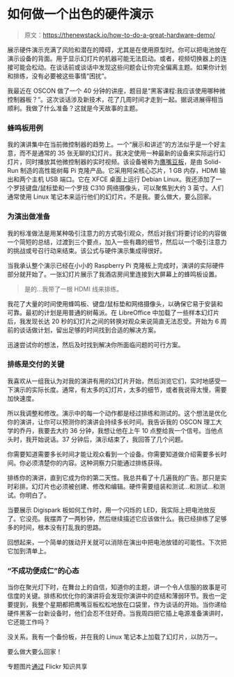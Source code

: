 # 如何做一个出色的硬件演示

> 原文：<https://thenewstack.io/how-to-do-a-great-hardware-demo/>

展示硬件演示充满了风险和潜在的障碍，尤其是在使用原型时。你可以把电池放在演示设备的背面。用于显示幻灯片的机器可能无法启动。或者，视频切换器上的连接可能会松动。在谈话前或谈话中发现这些问题会让你完全偏离主题。如果你计划和排练，没有必要被这些事情“困扰”。

我最近在 OSCON 做了一个 40 分钟的讲座，题目是“黑客课程:我应该使用哪种微控制器板？”。这次谈话涉及新技术，花了几周时间才走到一起。据说进展得相当顺利。我做了什么准备？这就是今天故事的主题。

### 蜂鸣板用例

我的演讲集中在当前微控制器的趋势上。一个“展示和讲述”的方法似乎是一个好主意，而不是通常的 35 张无聊的幻灯片。我决定使用一种最新的设备来实际运行幻灯片，同时播放其他微控制器的实时视频。该设备被称为[鹰嘴豆板](http://www.solid-run.com/products/hummingboard/)，是由 Solid-Run 制造的高性能树莓 Pi 克隆产品。它采用阿朵核心芯片，1 GB 内存，HDMI 输出和两个主机 USB 端口。它在 XFCE 桌面上运行 Debian Linux。我还添加了一个罗技键盘/鼠标垫和一个罗技 C310 网络摄像头，可以聚焦到大约 3 英寸。人们通常使用 Linux 笔记本来运行他们的幻灯片。不是我。要么做大，要么回家。

### **为演出做准备**

我的标准做法是用某种吸引注意力的方式吸引观众，然后对我们将要讨论的内容做一个简短的总结，过渡到三个要点，加入一些有趣的细节，然后以一个吸引注意力的挑战或号召行动来结束。该公式与硬件演示集成得很好。

当我承认整个演示已经在小小的 Raspberry Pi 克隆板上完成时，演讲的实际硬件部分就开始了。一张幻灯片展示了我酒店房间里连接到大屏幕上的蜂鸣板设置。

> 是的…我带了一根 HDMI 线来排练。

我花了大量的时间使用蜂鸣板、键盘/鼠标垫和网络摄像头，以确保它易于安装和可靠。最初的计划是用普通的树莓派。在 LibreOffice 中加载了一些样本幻灯片后，我发现长达 20 秒的幻灯片之间的转换对观众来说简直无法忍受。开始为 6 周前的谈话做计划，留出足够的时间找到合适的解决方案。

迅速尝试你的想法，然后及时找到解决你所面临问题的可行方案。

### **排练是交付的关键**

我喜欢从一组我认为对我的演讲有用的幻灯片开始，然后浏览它们，实时地感受一下演示的实际长度。通常，有太多的幻灯片，太多的细节，或者我说得太慢，需要加快速度。

所以我调整和修改。演示中的每一个动作都是经过排练和测试的。这个想法是优化你的演讲，让你可以预测你的演讲会持续多长时间。我告诉我的 OSCON 理工大学的乔丹，我要去大约 36 分钟，我想让他在上午 10 点整给我一个信号。当他点头时，我开始说话。37 分钟后，演示结束了，我回答了几个问题。

你需要知道需要多长时间才能让观众看到一个设备。你需要知道做介绍需要多长时间。你必须清楚你的内容。这种洞察力只能通过排练获得。

排练你的演讲，直到它成为你的第二天性。我总共看了十几遍我的广告。那只是实时彩排。幻灯片也必须被创建、修改和编辑。硬件需要组装和测试…和测试…和测试。你明白了。

当要展示 Digispark 板如何工作时，用一个闪烁的 LED，我实际上把电池放反了。它没亮。我摆弄了一两秒钟，然后继续描述它应该做什么。我已经排练了足够多的时间，根本没有打乱我的思路。

回想起来，一个简单的拨动开关就可以消除在演出中把电池放错的可能性。下次把它加到清单上。

### **“不成功便成仁”的心态**

当你在聚光灯下时，在舞台上的自信，知道你的主题，讲一个令人信服的故事是可信度的关键。排练和优化你的演讲将会发现你演讲中的症结和薄弱环节。我也一定要提到，我整个星期都把鹰嘴豆板松松地放在口袋里，作为谈话的开始。当你递给硬件黑客一台新设备时，他们会忍不住好奇。当我周四把它插上电源准备演讲时，它还能工作吗？

没关系。我有一个备份板，并在我的 Linux 笔记本上加载了幻灯片，以防万一。

要么做大要么回家！

专题图片[通过](https://www.flickr.com/photos/51pct/8548607193/in/photolist-dmDMQq-dmBqYT-dmDPDK-cZzxzY-e2pR6c-oDBVJR-oDm7xH-on8mqG-on8QaD-oDpiUY-oFnLfV-on8oF4-on81JQ-on8cGG-oFnHhR-on8fJH-on8UdD-oDBKzH-oDBRTK-oDm9YV-oFnQz6-on8ad3-oDm6pk-oDpfzb-oDAd5C-oBA4D5-oDBNRn-oFnFmX-oDA47N-oDmaL6-oDpndw-oFnNPn-oFnHsa-oDpbTy-oFnEcc-oDBNb4-oDAexN-oBA4tq-oBAaC9-oDBUc2-oBA9o5-oFnP5n-oDBP1R-on81xN-oDBGVe-oDBVbM-on8VWP-oDBJA8-on8YAr-oDm7pM) Flickr 知识共享

<svg xmlns:xlink="http://www.w3.org/1999/xlink" viewBox="0 0 68 31" version="1.1"><title>Group</title> <desc>Created with Sketch.</desc></svg>